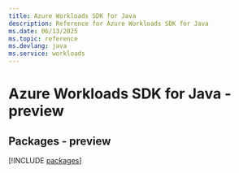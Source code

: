 ```yaml
---
title: Azure Workloads SDK for Java
description: Reference for Azure Workloads SDK for Java
ms.date: 06/13/2025
ms.topic: reference
ms.devlang: java
ms.service: workloads
---
```

# Azure Workloads SDK for Java - preview
## Packages - preview
[!INCLUDE [packages](workloads-index.md)]